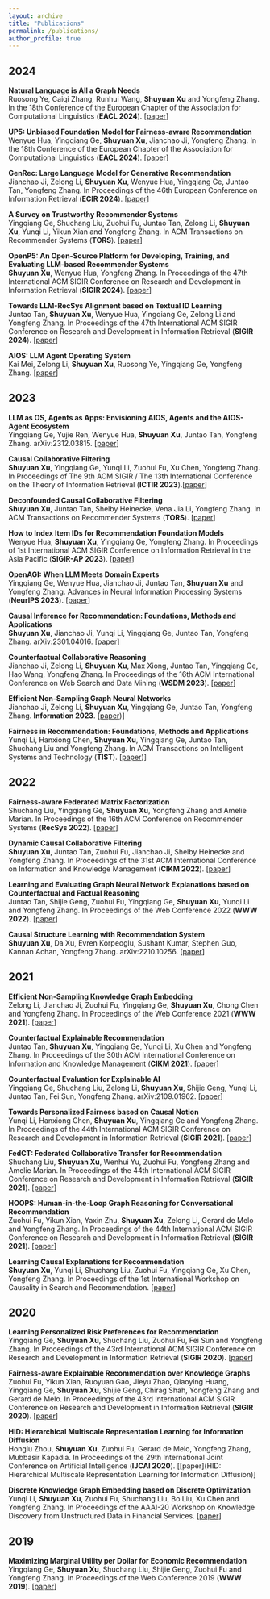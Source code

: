 ```yaml
---
layout: archive
title: "Publications"
permalink: /publications/
author_profile: true
---
```


2024
---

__Natural Language is All a Graph Needs__  
Ruosong Ye, Caiqi Zhang, Runhui Wang, __Shuyuan Xu__ and Yongfeng Zhang. In the 18th Conference of the European Chapter of the Association for Computational Linguistics (__EACL 2024__). [[paper](https://arxiv.org/abs/2308.07134)]

__UP5: Unbiased Foundation Model for Fairness-aware Recommendation__  
Wenyue Hua, Yingqiang Ge, __Shuyuan Xu__, Jianchao Ji, Yongfeng Zhang. In the 18th Conference of the European Chapter of the Association for Computational Linguistics (__EACL 2024__). [[paper](https://arxiv.org/abs/2305.12090)]

__GenRec: Large Language Model for Generative Recommendation__  
Jianchao Ji, Zelong Li, __Shuyuan Xu__, Wenyue Hua, Yingqiang Ge, Juntao Tan, Yongfeng Zhang. In Proceedings of the 46th European Conference on Information Retrieval (__ECIR 2024__). [[paper](https://arxiv.org/abs/2307.00457)]

__A Survey on Trustworthy Recommender Systems__  
Yingqiang Ge, Shuchang Liu, Zuohui Fu, Juntao Tan, Zelong Li, __Shuyuan Xu__, Yunqi Li, Yikun Xian and Yongfeng Zhang. In ACM Transactions on Recommender Systems (__TORS__). [[paper](https://arxiv.org/abs/2207.12515)] 

__OpenP5: An Open-Source Platform for Developing, Training, and Evaluating LLM-based Recommender Systems__  
__Shuyuan Xu__, Wenyue Hua, Yongfeng Zhang. In Proceedings of the 47th International ACM SIGIR Conference on Research and Development in Information Retrieval (__SIGIR 2024__). [[paper](https://arxiv.org/abs/2306.11134)]

__Towards LLM-RecSys Alignment based on Textual ID Learning__  
Juntao Tan, __Shuyuan Xu__, Wenyue Hua, Yingqiang Ge, Zelong Li and Yongfeng Zhang. In Proceedings of the 47th International ACM SIGIR Conference on Research and Development in Information Retrieval (__SIGIR 2024__). [[paper](https://arxiv.org/abs/2306.11134)]

__AIOS: LLM Agent Operating System__  
Kai Mei, Zelong Li, __Shuyuan Xu__, Ruosong Ye, Yingqiang Ge, Yongfeng Zhang. [[paper](https://arxiv.org/abs/2403.16971)]

2023
---
__LLM as OS, Agents as Apps: Envisioning AIOS, Agents and the AIOS-Agent Ecosystem__  
Yingqiang Ge, Yujie Ren, Wenyue Hua, __Shuyuan Xu__, Juntao Tan, Yongfeng Zhang. arXiv:2312.03815. [[paper](https://arxiv.org/abs/2312.03815)]

__Causal Collaborative Filtering__  
__Shuyuan Xu__, Yingqiang Ge, Yunqi Li, Zuohui Fu, Xu Chen, Yongfeng Zhang. In Proceedings of The 9th ACM SIGIR / The 13th International Conference on the Theory of Information Retrieval (__ICTIR 2023__).[[paper](https://dl.acm.org/doi/abs/10.1145/3578337.3605122)] 

__Deconfounded Causal Collaborative Filtering__  
__Shuyuan Xu__, Juntao Tan, Shelby Heinecke, Vena Jia Li, Yongfeng Zhang. In ACM Transactions on Recommender Systems (__TORS__). [[paper](https://dl.acm.org/doi/10.1145/3606035)]

__How to Index Item IDs for Recommendation Foundation Models__  
Wenyue Hua, __Shuyuan Xu__, Yingqiang Ge, Yongfeng Zhang. In Proceedings of 1st International ACM SIGIR Conference on Information Retrieval in the Asia Pacific (__SIGIR-AP 2023__). [[paper](https://arxiv.org/abs/2305.06569v2)]

__OpenAGI: When LLM Meets Domain Experts__  
Yingqiang Ge, Wenyue Hua, Jianchao Ji, Juntao Tan, __Shuyuan Xu__ and Yongfeng Zhang. Advances in Neural Information Processing Systems (__NeurIPS 2023__). [[paper](https://arxiv.org/abs/2304.04370)]

__Causal Inference for Recommendation: Foundations, Methods and Applications__  
__Shuyuan Xu__, Jianchao Ji, Yunqi Li, Yingqiang Ge, Juntao Tan, Yongfeng Zhang. arXiv:2301.04016. [[paper](https://arxiv.org/abs/2301.04016)]

__Counterfactual Collaborative Reasoning__  
Jianchao Ji, Zelong Li, __Shuyuan Xu__, Max Xiong, Juntao Tan, Yingqiang Ge, Hao Wang, Yongfeng Zhang. In Proceedings of the 16th ACM International Conference on Web Search and Data Mining (__WSDM 2023__). [[paper](https://dl.acm.org/doi/abs/10.1145/3539597.3570464)]

__Efficient Non-Sampling Graph Neural Networks__   
Jianchao Ji, Zelong Li, __Shuyuan Xu__, Yingqiang Ge, Juntao Tan, Yongfeng Zhang. __Information 2023__. [[paper](https://www.mdpi.com/2078-2489/14/8/424))]

__Fairness in Recommendation: Foundations, Methods and Applications__  
Yunqi Li, Hanxiong Chen, __Shuyuan Xu__, Yingqiang Ge, Juntao Tan, Shuchang Liu and Yongfeng Zhang. In ACM Transactions on Intelligent Systems and Technology (__TIST__). [[paper](https://dl.acm.org/doi/abs/10.1145/3610302))]

2022
---
__Fairness-aware Federated Matrix Factorization__  
Shuchang Liu, Yingqiang Ge, __Shuyuan Xu__, Yongfeng Zhang and Amelie Marian. In Proceedings of the 16th ACM Conference on Recommender Systems (__RecSys 2022__). [[paper](https://dl.acm.org/doi/abs/10.1145/3523227.3546771)] 

__Dynamic Causal Collaborative Filtering__  
__Shuyuan Xu__, Juntao Tan, Zuohui Fu, Jianchao Ji, Shelby Heinecke and Yongfeng Zhang. In Proceedings of the 31st ACM International Conference on Information and Knowledge Management (__CIKM 2022__). [[paper](https://dl.acm.org/doi/abs/10.1145/3511808.3557300)]

__Learning and Evaluating Graph Neural Network Explanations based on Counterfactual and Factual Reasoning__  
Juntao Tan, Shijie Geng, Zuohui Fu, Yingqiang Ge, __Shuyuan Xu__, Yunqi Li and Yongfeng Zhang. In Proceedings of the Web Conference 2022 (__WWW 2022__). [[paper](https://dl.acm.org/doi/abs/10.1145/3485447.3511948)]

__Causal Structure Learning with Recommendation System__  
__Shuyuan Xu__, Da Xu, Evren Korpeoglu, Sushant Kumar, Stephen Guo, Kannan Achan, Yongfeng Zhang. arXiv:2210.10256. [[paper](https://arxiv.org/abs/2210.10256)] 

2021
---
__Efficient Non-Sampling Knowledge Graph Embedding__  
Zelong Li, Jianchao Ji, Zuohui Fu, Yingqiang Ge, __Shuyuan Xu__, Chong Chen and Yongfeng Zhang. In Proceedings of the Web Conference 2021 (__WWW 2021__). [[paper](https://dl.acm.org/doi/abs/10.1145/3442381.3449859)]

__Counterfactual Explainable Recommendation__  
Juntao Tan, __Shuyuan Xu__, Yingqiang Ge, Yunqi Li, Xu Chen and Yongfeng Zhang. In Proceedings of the 30th ACM International Conference on Information and Knowledge Management (__CIKM 2021__). [[paper](https://dl.acm.org/doi/abs/10.1145/3459637.3482420)]

__Counterfactual Evaluation for Explainable AI__  
Yingqiang Ge, Shuchang Liu, Zelong Li, __Shuyuan Xu__, Shijie Geng, Yunqi Li, Juntao Tan, Fei Sun, Yongfeng Zhang. arXiv:2109.01962. [[paper](https://arxiv.org/abs/2109.01962)]

__Towards Personalized Fairness based on Causal Notion__  
Yunqi Li, Hanxiong Chen, __Shuyuan Xu__, Yingqiang Ge and Yongfeng Zhang. In Proceedings of the 44th International ACM SIGIR Conference on Research and Development in Information Retrieval (__SIGIR 2021__). [[paper](https://dl.acm.org/doi/abs/10.1145/3404835.3462966)]

__FedCT: Federated Collaborative Transfer for Recommendation__  
Shuchang Liu, __Shuyuan Xu__, Wenhui Yu, Zuohui Fu, Yongfeng Zhang and Amelie Marian. In Proceedings of the 44th International ACM SIGIR Conference on Research and Development in Information Retrieval (__SIGIR 2021__). [[paper](https://dl.acm.org/doi/abs/10.1145/3404835.3462825)]

__HOOPS: Human-in-the-Loop Graph Reasoning for Conversational Recommendation__  
Zuohui Fu, Yikun Xian, Yaxin Zhu, __Shuyuan Xu__, Zelong Li, Gerard de Melo and Yongfeng Zhang. In Proceedings of the 44th International ACM SIGIR Conference on Research and Development in Information Retrieval (__SIGIR 2021__). [[paper](https://dl.acm.org/doi/abs/10.1145/3404835.3463247)]

__Learning Causal Explanations for Recommendation__  
__Shuyuan Xu__, Yunqi Li, Shuchang Liu, Zuohui Fu, Yingqiang Ge, Xu Chen, Yongfeng Zhang. In Proceedings of the 1st International Workshop on Causality in Search and Recommendation. [[paper](https://ceur-ws.org/Vol-2911/paper3.pdf)]

2020
---
__Learning Personalized Risk Preferences for Recommendation__  
Yingqiang Ge, __Shuyuan Xu__, Shuchang Liu, Zuohui Fu, Fei Sun and Yongfeng Zhang. In Proceedings of the 43rd International ACM SIGIR Conference on Research and Development in Information Retrieval (__SIGIR 2020__). [[paper](https://dl.acm.org/doi/abs/10.1145/3397271.3401056)]

__Fairness-aware Explainable Recommendation over Knowledge Graphs__  
Zuohui Fu, Yikun Xian, Ruoyuan Gao, Jieyu Zhao, Qiaoying Huang, Yingqiang Ge, __Shuyuan Xu__, Shijie Geng, Chirag Shah, Yongfeng Zhang and Gerard de Melo. In Proceedings of the 43rd International ACM SIGIR Conference on Research and Development in Information Retrieval (__SIGIR 2020__). [[paper](https://dl.acm.org/doi/abs/10.1145/3397271.3401051)]

__HID: Hierarchical Multiscale Representation Learning for Information Diffusion__  
Honglu Zhou, __Shuyuan Xu__, Zuohui Fu, Gerard de Melo, Yongfeng Zhang, Mubbasir Kapadia. In Proceedings of the 29th International Joint Conference on Artificial Intelligence (__IJCAI 2020__). [[paper](HID: Hierarchical Multiscale Representation Learning for Information Diffusion)]

__Discrete Knowledge Graph Embedding based on Discrete Optimization__  
Yunqi Li, __Shuyuan Xu__, Zuohui Fu, Shuchang Liu, Bo Liu, Xu Chen and Yongfeng Zhang. In Proceedings of the AAAI-20 Workshop on Knowledge Discovery from Unstructured Data in Financial Services. [[paper](https://arxiv.org/abs/2101.04817)]

2019
---
__Maximizing Marginal Utility per Dollar for Economic Recommendation__  
Yingqiang Ge, __Shuyuan Xu__, Shuchang Liu, Shijie Geng, Zuohui Fu and Yongfeng Zhang. In Proceedings of the Web Conference 2019 (__WWW 2019__). [[paper](https://dl.acm.org/doi/abs/10.1145/3308558.3313725)]
